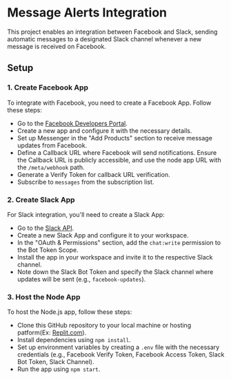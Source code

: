 # Message Alerts Integration

This project enables an integration between Facebook and Slack, sending automatic messages to a designated Slack channel whenever a new message is received on Facebook.

## Setup

### 1. Create Facebook App

To integrate with Facebook, you need to create a Facebook App. Follow these steps:

- Go to the [Facebook Developers Portal](https://developers.facebook.com/).
- Create a new app and configure it with the necessary details.
- Set up Messenger in the "Add Products" section to receive message updates from Facebook.
- Define a Callback URL where Facebook will send notifications. Ensure the Callback URL is publicly accessible, and use the node app URL with the `/meta/webhook` path.
- Generate a Verify Token for callback URL verification.
- Subscribe to `messages` from the subscription list.

### 2. Create Slack App

For Slack integration, you'll need to create a Slack App:

- Go to the [Slack API](https://api.slack.com/).
- Create a new Slack App and configure it to your workspace.
- In the "OAuth & Permissions" section, add the `chat:write` permission to the Bot Token Scope.
- Install the app in your workspace and invite it to the respective Slack channel.
- Note down the Slack Bot Token and specify the Slack channel where updates will be sent (e.g., `facebook-updates`).

### 3. Host the Node App

To host the Node.js app, follow these steps:

- Clone this GitHub repository to your local machine or hosting patform(Ex: [Replit.com](https://replit.com/)).
- Install dependencies using `npm install`.
- Set up environment variables by creating a `.env` file with the necessary credentials (e.g., Facebook Verify Token, Facebook Access Token, Slack Bot Token, Slack Channel).
- Run the app using `npm start`.
